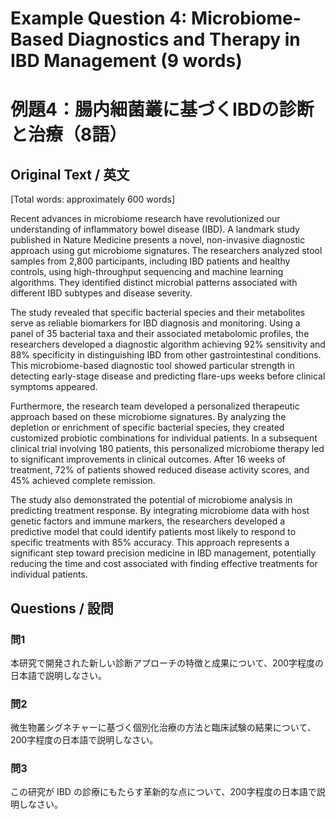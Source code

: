 # Example Question 4: Microbiome-Based Diagnostics and Therapy in IBD Management (9 words)
# 例題4：腸内細菌叢に基づくIBDの診断と治療（8語）

## Original Text / 英文
[Total words: approximately 600 words]

Recent advances in microbiome research have revolutionized our understanding of inflammatory bowel disease (IBD). A landmark study published in Nature Medicine presents a novel, non-invasive diagnostic approach using gut microbiome signatures. The researchers analyzed stool samples from 2,800 participants, including IBD patients and healthy controls, using high-throughput sequencing and machine learning algorithms. They identified distinct microbial patterns associated with different IBD subtypes and disease severity.

The study revealed that specific bacterial species and their metabolites serve as reliable biomarkers for IBD diagnosis and monitoring. Using a panel of 35 bacterial taxa and their associated metabolomic profiles, the researchers developed a diagnostic algorithm achieving 92% sensitivity and 88% specificity in distinguishing IBD from other gastrointestinal conditions. This microbiome-based diagnostic tool showed particular strength in detecting early-stage disease and predicting flare-ups weeks before clinical symptoms appeared.

Furthermore, the research team developed a personalized therapeutic approach based on these microbiome signatures. By analyzing the depletion or enrichment of specific bacterial species, they created customized probiotic combinations for individual patients. In a subsequent clinical trial involving 180 patients, this personalized microbiome therapy led to significant improvements in clinical outcomes. After 16 weeks of treatment, 72% of patients showed reduced disease activity scores, and 45% achieved complete remission.

The study also demonstrated the potential of microbiome analysis in predicting treatment response. By integrating microbiome data with host genetic factors and immune markers, the researchers developed a predictive model that could identify patients most likely to respond to specific treatments with 85% accuracy. This approach represents a significant step toward precision medicine in IBD management, potentially reducing the time and cost associated with finding effective treatments for individual patients.

## Questions / 設問

### 問1
本研究で開発された新しい診断アプローチの特徴と成果について、200字程度の日本語で説明しなさい。

### 問2
微生物叢シグネチャーに基づく個別化治療の方法と臨床試験の結果について、200字程度の日本語で説明しなさい。

### 問3
この研究が IBD の診療にもたらす革新的な点について、200字程度の日本語で説明しなさい。 